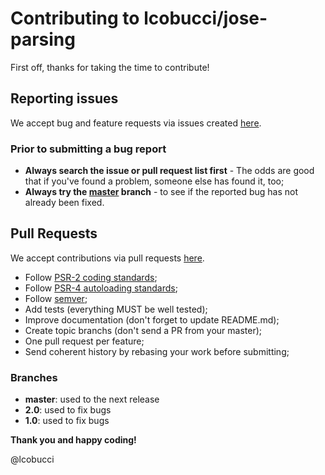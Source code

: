 # Contributing to lcobucci/jose-parsing

First off, thanks for taking the time to contribute!

## Reporting issues

We accept bug and feature requests via issues created [here](https://github.com/lcobucci/jose-parsing/issues).

### Prior to submitting a bug report

- **Always search the issue or pull request list first** - The odds are good that if you've found a problem, someone else has found it, too;
- **Always try the [master](https://github.com/lcobucci/jose-parsing) branch** - to see if the reported bug has not already been fixed.

## Pull Requests

We accept contributions via pull requests [here](https://github.com/lcobucci/jose-parsing/pulls).

- Follow [PSR-2 coding standards](http://www.php-fig.org/psr/psr-2);
- Follow [PSR-4 autoloading standards](http://www.php-fig.org/psr/psr-4);
- Follow [semver](http://semver.org);
- Add tests (everything MUST be well tested);
- Improve documentation (don't forget to update README.md);
- Create topic branchs (don't send a PR from your master);
- One pull request per feature;
- Send coherent history by rebasing your work before submitting;

### Branches

- **master**: used to the next release
- **2.0**: used to fix bugs
- **1.0**: used to fix bugs

**Thank you and happy coding!**

@lcobucci
